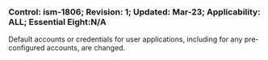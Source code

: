 ### Control: ism-1806; Revision: 1; Updated: Mar-23; Applicability: ALL; Essential Eight:N/A
<p>Default accounts or credentials for user applications, including for any pre-configured accounts, are changed.</p>